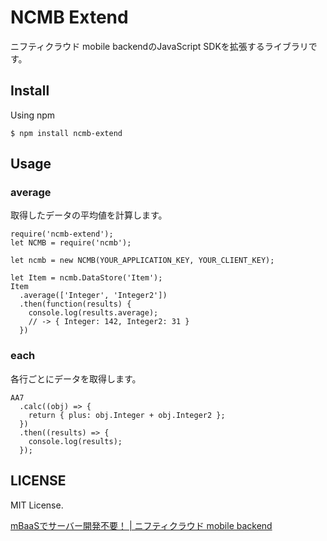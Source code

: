 # NCMB Extend

ニフティクラウド mobile backendのJavaScript SDKを拡張するライブラリです。

## Install

Using npm

```
$ npm install ncmb-extend
```

## Usage

### average

取得したデータの平均値を計算します。

```
require('ncmb-extend');
let NCMB = require('ncmb');

let ncmb = new NCMB(YOUR_APPLICATION_KEY, YOUR_CLIENT_KEY);

let Item = ncmb.DataStore('Item');
Item
  .average(['Integer', 'Integer2'])
  .then(function(results) {
    console.log(results.average);
    // -> { Integer: 142, Integer2: 31 }
  })
```

### each

各行ごとにデータを取得します。

```
AA7
  .calc((obj) => {
    return { plus: obj.Integer + obj.Integer2 };
  })
  .then((results) => {
    console.log(results);
  });
```

## LICENSE

MIT License.

[mBaaSでサーバー開発不要！ | ニフティクラウド mobile backend](http://mb.cloud.nifty.com/)

